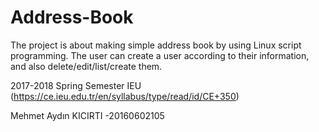 # Address-Book
The project is about making simple address book by using Linux script programming. The user can create a user according to their information, and also delete/edit/list/create them.

2017-2018 Spring Semester IEU (https://ce.ieu.edu.tr/en/syllabus/type/read/id/CE+350)

Mehmet Aydın KICIRTI -20160602105


